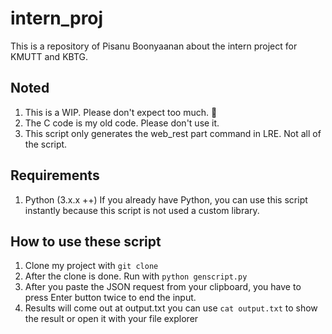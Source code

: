 # intern_proj

This is a repository of Pisanu Boonyaanan about the intern project for KMUTT and KBTG.

## Noted
1. This is a WIP. Please don't expect too much. 🙏
2. The C code is my old code. Please don't use it.
3. This script only generates the web_rest part command in LRE. Not all of the script.

## Requirements
1. Python (3.x.x ++)
If you already have Python, you can use this script instantly because this script is not used a custom library.

## How to use these script
1. Clone my project with `git clone`
2. After the clone is done. Run with `python genscript.py`
3. After you paste the JSON request from your clipboard, you have to press Enter button twice to end the input.
4. Results will come out at output.txt you can use `cat output.txt` to show the result or open it with your file explorer
